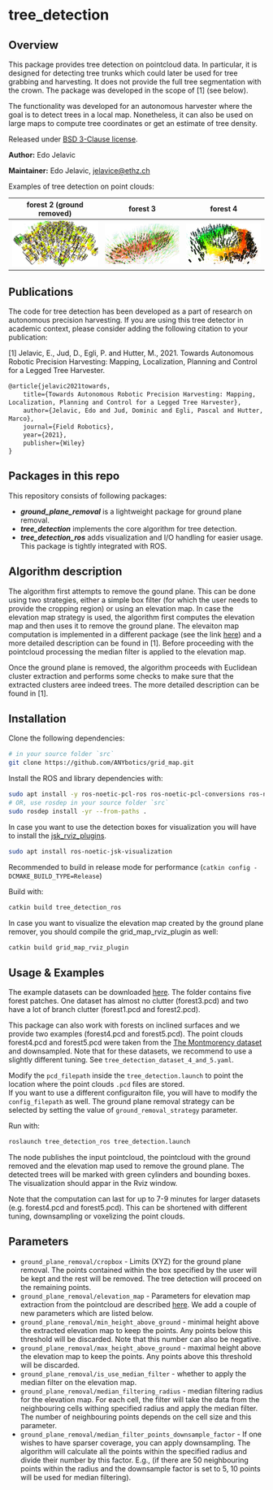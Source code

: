 # tree_detection

## Overview

This package provides tree detection on pointcloud data. In particular, it is designed for detecting tree trunks which could later be used for tree grabbing and harvesting. It does not provide the full tree segmentation with the crown. The package was developed in the scope of [1] (see below).

The functionality was developed for an autonomous harvester where the goal is to detect trees in a local map. Nonetheless, it can also be used on large maps to compute tree coordinates or get an estimate of tree density.

Released under [BSD 3-Clause license](LICENSE).

**Author:** Edo Jelavic

**Maintainer:** Edo Jelavic, [jelavice@ethz.ch](jelavice@ethz.ch)

Examples of tree detection on point clouds:

| forest 2 (ground removed)| forest 3 | forest 4 |
|:--------:|------------------|--------------|
|[![forest2](doc/forest2.jpg)](doc/forest2.jog)|[![forest3](doc/forest3.jpg)](doc/forest3.jpg)|[![forest4](doc/forest4.jpg)](doc/forest4.jpg)|

## Publications
The code for tree detection has been developed as a part of research on autonomous precision harvesting. If you are using this tree detector in academic context, please consider adding the following citation to your publication:

[1] Jelavic, E., Jud, D., Egli, P. and Hutter, M., 2021. Towards Autonomous Robotic Precision Harvesting: Mapping, Localization, Planning and Control for a Legged Tree Harvester.
 
    @article{jelavic2021towards,
        title={Towards Autonomous Robotic Precision Harvesting: Mapping, Localization, Planning and Control for a Legged Tree Harvester},
        author={Jelavic, Edo and Jud, Dominic and Egli, Pascal and Hutter, Marco},
        journal={Field Robotics},
        year={2021},
        publisher={Wiley}
    }
   
## Packages in this repo
This repository consists of following packages:

* ***ground_plane_removal*** is a lightweight package for ground plane removal. 
* ***tree_detection*** implements the core algorithm for tree detection. 
* ***tree_detection_ros*** adds visualization and I/O handling for easier usage. This package is tightly integrated with ROS.


## Algorithm description

The algorithm first attempts to remove the gound plane. This can be done using two strategies, either a simple box filter (for which the user needs to provide the cropping region) or using an elevation map. In case the elevation map strategy is used, the algorithm first computes the elevation map and then uses it to remove the ground plane. The elevaiton map computation is implemented in a different package (see the link [here](https://github.com/ANYbotics/grid_map/tree/master/grid_map_pcl)) and a more detailed description can be found in [1]. Before proceeding with the pointcloud processing the median filter is applied to the elevation map.

Once the ground plane is removed, the algorithm proceeds with Euclidean cluster extraction and performs some checks to make sure that the extracted clusters aree indeed trees. The more detailed description can be found in [1].

## Installation

Clone the following dependencies:
```bash
# in your source folder `src`
git clone https://github.com/ANYbotics/grid_map.git
```

Install the ROS and library dependencies with:
```bash
sudo apt install -y ros-noetic-pcl-ros ros-noetic-pcl-conversions ros-noetic-jsk-recognition-msgs ros-noetic-tf2-geometry-msgs 
# OR, use rosdep in your source folder `src` 
sudo rosdep install -yr --from-paths .
```
In case you want to use the detection boxes for visualization you will have to install the [jsk_rviz_plugins](http://wiki.ros.org/jsk_rviz_plugins).
```bash
sudo apt install ros-noetic-jsk-visualization
```
Recommended to build in release mode for performance (`catkin config -DCMAKE_BUILD_TYPE=Release`)

Build with:  
```bash
catkin build tree_detection_ros
```
In case you want to visualize the elevation map created by the ground plane remover, you should compile the grid_map_rviz_plugin as well:
```bash
catkin build grid_map_rviz_plugin
```


## Usage & Examples

The example datasets can be downloaded [here](https://drive.google.com/drive/folders/1m_sRtMN5n6-ShQvnbCfedKIVpoupao5u?usp=sharing). The folder contains five forest patches.  One dataset has almost no clutter (forest3.pcd) and two have a lot of branch clutter (forest1.pcd and forest2.pcd). 

This package can also work with forests on inclined surfaces and we provide two examples (forest4.pcd and forest5.pcd). The point clouds forest4.pcd and forest5.pcd were taken from the [The Montmorency dataset](https://norlab.ulaval.ca/research/montmorencydataset/) and downsampled. Note that for these datasets, we recommend to use a slightly different tuning. See `tree_detection_dataset_4_and_5.yaml`.

Modify the `pcd_filepath` inside the `tree_detection.launch` to point the location where the point clouds `.pcd` files are stored.  
If you want to use a different configuraiton file, you will have to modify the `config_filepath` as well. The ground plane removal strategy can be selected by setting the value of `ground_removal_strategy` parameter.

Run with:
```bash
roslaunch tree_detection_ros tree_detection.launch
```
The node publishes the input pointcloud, the pointcloud with the ground removed and the elevation map used to remove the ground plane. The detected trees will be marked with green cylinders and bounding boxes. The visualization should appar in the Rviz window.

Note that the computation can last for up to 7-9 minutes for larger datasets (e.g. forest4.pcd and forest5.pcd). This can be shortened with different tuning, downsampling or voxelizing the point clouds.


## Parameters

* `ground_plane_removal/cropbox` - Limits (XYZ) for the ground plane removal. The points contained within the box specified by the user will be kept and the rest will be removed. The tree detection will proceed on the remaining points.
* `ground_plane_removal/elevation_map` - Parameters for elevation map extraction from the pointcloud are described [here](https://github.com/ANYbotics/grid_map/tree/master/grid_map_pcl). We add a couple of new parameters which are listed below.
* `ground_plane_removal/min_height_above_ground` - minimal height above the extracted elevation map to keep the points. Any points below this threshold will be discarded. Note that this number can also be negative.
* `ground_plane_removal/max_height_above_ground` - maximal height above the elevation map to keep the points. Any points above this threshold will be discarded.
* `ground_plane_removal/is_use_median_filter` - whether to apply the median filter on the elevation map.
* `ground_plane_removal/median_filtering_radius` - median filtering radius for the elevation map. For each cell, the filter will take the data from the neighbouring cells withing specified radius and apply the median filter. The number of neighbouring points depends on the cell size and this parameter.
* `ground_plane_removal/median_filter_points_downsample_factor` - If one wishes to have sparser coverage, you can apply downsampling. The algorithm will calculate all the points within the specified radius and divide their number by this factor. E.g., (if there are 50 neighbouring points within the radius and the downsample factor is set to 5, 10 points will be used for median filtering).


